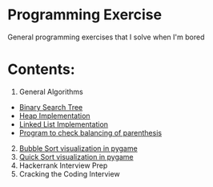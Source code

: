 # Programming Exercise

General programming exercises that I solve when I'm bored

# Contents:

1. General Algorithms
  - [Binary Search Tree](./general_algorithms/binary_search_tree.py)
  - [Heap Implementation](./general_algorithms/heap.py)
  - [Linked List Implementation](./general_algorithms/linked_list.py)
  - [Program to check balancing of parenthesis](./general_algorithms/parentheses-balance.py)

2. [Bubble Sort visualization in pygame](./bubble_sort_visual)
3. [Quick Sort visualization in pygame](./quick_sort_visual)
4. Hackerrank Interview Prep
5. Cracking the Coding Interview
